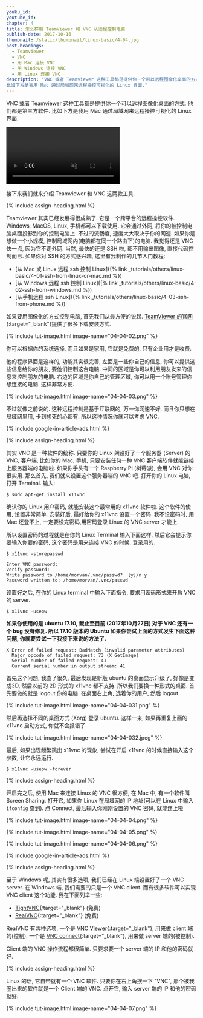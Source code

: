 ```yaml
---
youku_id:
youtube_id:
chapter: 4
title: 怎么样用 TeamViewer 和 VNC 从远程控制电脑
publish-date: 2017-10-16
thumbnail: /static/thumbnail/linux-basic/4-04.jpg
post-headings:
  - Teamviewer
  - VNC
  - 用 Mac 连接 VNC
  - 用 Windows 连接 VNC
  - 用 Linux 连接 VNC
description: "VNC 或者 Teamviewer 这种工具都是提供你一个可以远程图像化桌面的方式. 他们都是第三方软件.
比如下方是我用 Mac 通过局域网来远程操控可视化的 Linux 界面."
---
```


VNC 或者 Teamviewer 这种工具都是提供你一个可以远程图像化桌面的方式. 他们都是第三方软件.
比如下方是我用 Mac 通过局域网来远程操控可视化的 Linux 界面.

<video class="tut-content-video" controls loop autoplay muted>
  <source src="/static/results/linux-basic/04-04-01.mp4" type="video/mp4">
  Your browser does not support HTML5 video.
</video>

接下来我们就来介绍 Teamviewer 和 VNC 这两款工具.


{% include assign-heading.html %}

Teamviewer 其实已经发展得很成熟了. 它是一个跨平台的远程操控软件. Windows, MacOS, Linux, 手机都可以下载使用.
它会通过外网, 将你的被控制电脑桌面投影到你的控制电脑上. 不过的流畅度, 速度大大取决于你的网速. 如果你是想做一个小规模, 控制局域网内(电脑都在同一个路由下)的电脑.
我觉得还是 VNC 快一点, 因为它不走外网. 当然, 最快的还是 SSH 啦, 都不用输出图像, 直接代码控制而已. 如果你对 SSH 的方式感兴趣, 这里有我制作的几节入门教程:

* [从 Mac 或 Linux 远程 ssh 控制 Linux]({% link _tutorials/others/linux-basic/4-01-ssh-from-linux-or-mac.md %})
* [从 Windows 远程 ssh 控制 Linux]({% link _tutorials/others/linux-basic/4-02-ssh-from-windows.md %})
* [从手机远程 ssh Linux]({% link _tutorials/others/linux-basic/4-03-ssh-from-phone.md %})

如果要用图像化的方式控制电脑, 首先我们从最方便的说起. [TeamViewer 的官网](https://www.teamviewer.com){:target="_blank"}提供了很多下载安装方式.

{% include tut-image.html image-name="04-04-02.png" %}

你可以根据你的系统选择, 而且如果是家用, 它就是免费的, 只有企业用才是收费.

他的程序界面是这样的, 功能其实很完善, 左面是一些你自己的信息, 你可以提供这些信息给你的朋友, 要他们控制这台电脑.
中间的区域是你可以利用朋友发来的信息来控制朋友的电脑. 右边的区域是你自己的管理区域, 你可以用一个账号管理你想连接的电脑.
这样非常方便.

{% include tut-image.html image-name="04-04-03.png" %}

不过就像之前说的. 这种远程控制是基于互联网的, 万一你网速不好, 而且你只想在局域网里用, 卡到想死的心都有.
所以这种情况你就可以考虑 VNC.





{% include google-in-article-ads.html %}

{% include assign-heading.html %}

其实 VNC 是一种软件的统称. 只要你的 Linux 架设好了一个服务器 (Server) 的 VNC, 客户端, 比如你的 Mac, 手机, 只要安装任何一种 VNC 客户端软件就能链接上服务器端的电脑啦.
如果你手头有一个 Raspberry Pi (树莓派), 会用 VNC 对你很实用.
那么首先, 我们就来设置这个服务器端的 VNC 吧. 打开你的 Linux 电脑, 打开 Terminal. 输入:

```shell
$ sudo apt-get install x11vnc
```

确认你的 Linux 用户密码, 就能安装这个最常用的 x11vnc 软件啦. 这个软件的使用, 设置非常简单.
安装好后, 最好给你的 x11vnc 设置一个密码. 我不设密码时, 用 Mac 还登不上, 一定要设完密码,用密码登录 Linux 的 VNC server 才能上.

所以设置密码的过程就是在你的 Linux Terminal 输入下面这样, 然后它会提示你要输入你要的密码, 这个密码是用来连接 VNC 的时候, 登录用的.

```shell
$ x11vnc -storepasswd

Enter VNC password:
Verify password:
Write password to /home/morvan/.vnc/passwd?  [y]/n y
Password written to: /home/morvan/.vnc/passwd
```

设置好之后, 在你的 Linux terminal 中输入下面指令, 要求用密码形式来开启 VNC 的 server.

```shell
$ x11vnc -usepw
```

**如果你使用的是 ubuntu 17.10, 截止至目前 (2017年10月27日) 对于 VNC 还有一个 bug 没有修复.
所以 17.10 版本的 Ubuntu 如果你尝试上面的方式发生下面这种问题, 你就要尝试一下我接下来说的方法了.**

```shell
X Error of failed request: BadMatch (invalid parameter attributes)
  Major opcode of failed request: 73 (X_GetImage)
  Serial number of failed request: 41
  Current serial number in output stream: 41
```

首先这个问题, 我查了很久, 最后发现是新版 ubuntu 的桌面显示升级了, 好像是变成3D, 然后以前的 2D 形式的 x11vnc 都不支持.
所以我们要换一种形式的桌面. 首先要做的就是 logout 你的电脑. 在桌面右上角, 选着你的用户, 然后 logout.

{% include tut-image.html image-name="04-04-031.png" %}

然后再选择不同的桌面方式 (Xorg) 登录 ubuntu. 这样一来, 如果再重复上面的 x11vnc 启动方式, 你就不会报错了.

{% include tut-image.html image-name="04-04-032.jpeg" %}

最后, 如果出现频繁跳出 x11vnc 的现象, 尝试在开启 x11vnc 的时候直接输入这个参数, 让它永远运行.

```shell
$ x11vnc -usepw -forever
```






{% include assign-heading.html %}

开启完之后, 使用 Mac 来连接 Linux 的 VNC 很方便, 在 Mac 中, 有一个软件叫 Screen Sharing.
打开它, 如果你 Linux 在局域网的 IP 地址(可以在 Linux 中输入 `ifconfig` 查到). 点 Connect,
最后输入你刚刚设置的 VNC 密码, 就能连上啦

{% include tut-image.html image-name="04-04-04.png" %}

{% include tut-image.html image-name="04-04-05.png" %}

{% include tut-image.html image-name="04-04-06.png" %}







{% include google-in-article-ads.html %}

{% include assign-heading.html %}

至于 Windows 呢, 其实有很多选项, 我们已经在 Linux 端设置好了一个 VNC server. 在 Windows 端, 我们需要的只是一个 VNC client.
而有很多软件可以实现 VNC client 这个功能.
我在下面列举一些:

* [TightVNC](http://www.tightvnc.com/){:target="_blank"} (免费)
* [RealVNC](https://www.realvnc.com/){:target="_blank"} (免费)

RealVNC 有两种选项, 一个是 [VNC Viewer](https://www.realvnc.com/en/connect/download/viewer/){:target="_blank"}, 用来做 client 端的(控制).
一个是 [VNC connect](https://www.realvnc.com/en/connect/download/vnc/){:target="_blank"}, 用来做 server 端的(被控制).

Client 端的 VNC 操作流程都很简单. 只要求要一个 server 端的 IP 和他的密码就好.






{% include assign-heading.html %}

Linux 的话, 它自带就有一个 VNC 软件. 只要你在右上角搜一下 "VNC", 那个被我圈出来的软件就是一个 Client 端的 VNC.
点开它, 输入 server 端的 IP 和他的密码就好.

{% include tut-image.html image-name="04-04-07.png" %}